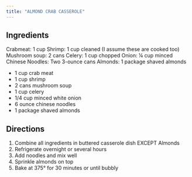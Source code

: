 ```yaml
---
title: "ALMOND CRAB CASSEROLE"
---
```

## Ingredients
Crabmeat:  1 cup
Shrimp: 1 cup cleaned (I assume these are cooked too)
Mushroom soup:  2 cans
Celery:  1 cup chopped
Onion:  ¼ cup minced
Chinese Noodles:  Two 3-ounce cans
Almonds:  1 package shaved almonds
* 1 cup crab meat
* 1 cup shrimp
* 2 cans mushroom soup
* 1 cup celery
* 1/4 cup minced white onion
* 6 ounce chinese noodles
* 1 package shaved almonds

## Directions
1. Combine all ingredients in buttered casserole dish EXCEPT Almonds
2. Refrigerate overnight or several hours
3. Add noodles and mix well
4. Sprinkle almonds on top
5. Bake at 375° for 30 minutes or until bubbly

